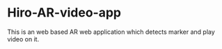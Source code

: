 # Hiro-AR-video-app
This is an web based AR web application which detects marker and play video on it.
